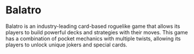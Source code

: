 # Balatro
Balatro is an industry-leading card-based roguelike game that allows its players to build powerful decks and strategies with their moves. This game has a combination of pocket mechanics with multiple twists, allowing its players to unlock unique jokers and special cards.

